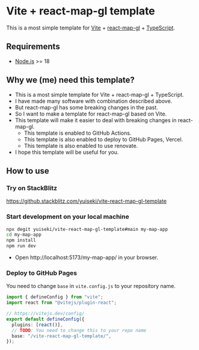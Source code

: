 # Vite + react-map-gl template

This is a most simple template for [Vite](https://vitejs.dev/) + [react-map-gl](https://visgl.github.io/react-map-gl/) + [TypeScript](https://www.typescriptlang.org/).

## Requirements

- [Node.js](https://nodejs.org/) >= 18

## Why we (me) need this template?

- This is a most simple template for Vite + react-map-gl + TypeScript.
- I have made many software with combination described above.
- But react-map-gl has some breaking changes in the past.
- So I want to make a template for react-map-gl based on Vite.
- This template will make it easier to deal with breaking changes in react-map-gl.
  - This template is enabled to GitHub Actions.
  - This template is also enabled to deploy to GitHub Pages, Vercel.
  - This template is also enabled to use renovate.
- I hope this template will be useful for you.

## How to use

### Try on StackBlitz

https://github.stackblitz.com/yuiseki/vite-react-map-gl-template

### Start development on your local machine

```bash
npx degit yuiseki/vite-react-map-gl-template#main my-map-app
cd my-map-app
npm install
npm run dev
```

- Open http://localhost:5173/my-map-app/ in your browser.

### Deploy to GitHub Pages

You need to change `base` in `vite.config.js` to your repository name.

```ts
import { defineConfig } from "vite";
import react from "@vitejs/plugin-react";

// https://vitejs.dev/config/
export default defineConfig({
  plugins: [react()],
  // TODO: You need to change this to your repo name
  base: "/vite-react-map-gl-template/",
});
```
